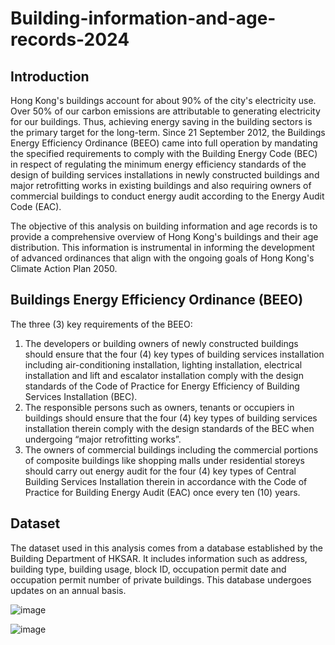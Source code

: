 # Building-information-and-age-records-2024
## Introduction
Hong Kong's buildings account for about 90% of the city's electricity use. Over 50% of our carbon emissions are attributable to generating electricity for our buildings. Thus, achieving energy saving in the building sectors is the primary target for the long-term. Since 21 September 2012, the Buildings Energy Efficiency Ordinance (BEEO) came into full operation by mandating the specified requirements to comply with the Building Energy Code (BEC) in respect of regulating the minimum energy efficiency standards of the design of building services installations in newly constructed buildings and major retrofitting works in existing buildings and also requiring owners of commercial buildings to conduct energy audit according to the Energy Audit Code (EAC). 

The objective of this analysis on building information and age records is to provide a comprehensive overview of Hong Kong's buildings and their age distribution. This information is instrumental in informing the development of advanced ordinances that align with the ongoing goals of Hong Kong's Climate Action Plan 2050.

## Buildings Energy Efficiency Ordinance (BEEO)
The three (3) key requirements of the BEEO:
1. The developers or building owners of newly constructed buildings should ensure that the four (4) key types of building services installation including air-conditioning installation, lighting installation, electrical installation and lift and escalator installation comply with the design standards of the Code of Practice for Energy Efficiency of Building Services Installation (BEC).
2. The responsible persons such as owners, tenants or occupiers in buildings should ensure that the four (4) key types of building services installation therein comply with the design standards of the BEC when undergoing “major retrofitting works”.
3. The owners of commercial buildings including the commercial portions of composite buildings like shopping malls under residential storeys should carry out energy audit for the four (4) key types of Central Building Services Installation therein in accordance with the Code of Practice for Building Energy Audit (EAC) once every ten (10) years.

## Dataset
The dataset used in this analysis comes from a database established by the Building Department of HKSAR. It includes information such as address, building type, building usage, block ID, occupation permit date and occupation permit number of private buildings. This database undergoes updates on an annual basis.


![image](https://github.com/user-attachments/assets/bf948d34-1616-48be-999e-dd31eeae7936)

![image](https://github.com/user-attachments/assets/df80af92-31e9-4a92-9b7f-3a8426b5fe0e)
